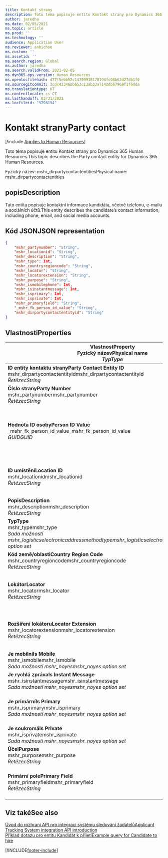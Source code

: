 ```yaml
---
title: Kontakt strany
description: Toto téma popisuje entitu Kontakt strany pro Dynamics 365 Human Resources.
author: jaredha
ms.date: 02/05/2021
ms.topic: article
ms.prod: ''
ms.technology: ''
audience: Application User
ms.reviewer: anbichse
ms.custom: ''
ms.assetid: ''
ms.search.region: Global
ms.author: jaredha
ms.search.validFrom: 2021-02-05
ms.dyn365.ops.version: Human Resources
ms.openlocfilehash: d77f5ebb52c14759918178194fc08b63d27db1f0
ms.sourcegitcommit: 3cdc42346bb653c13ab33a7142dbb7969f1f6dda
ms.translationtype: HT
ms.contentlocale: cs-CZ
ms.lasthandoff: 03/31/2021
ms.locfileid: "5798194"
---
```

# <a name="party-contact"></a><span data-ttu-id="d6ac5-103">Kontakt strany</span><span class="sxs-lookup"><span data-stu-id="d6ac5-103">Party contact</span></span>

[!include [Applies to Human Resources](../includes/applies-to-hr.md)]

<span data-ttu-id="d6ac5-104">Toto téma popisuje entitu Kontakt strany pro Dynamics 365 Human Resources.</span><span class="sxs-lookup"><span data-stu-id="d6ac5-104">This topic describes the Party contact entity for Dynamics 365 Human Resources.</span></span>

<span data-ttu-id="d6ac5-105">Fyzický název: mshr_dirpartycontactentities</span><span class="sxs-lookup"><span data-stu-id="d6ac5-105">Physical name: mshr_dirpartycontactentities</span></span>

## <a name="description"></a><span data-ttu-id="d6ac5-106">popis</span><span class="sxs-lookup"><span data-stu-id="d6ac5-106">Description</span></span>

<span data-ttu-id="d6ac5-107">Tato entita popisuje kontaktní informace kandidáta, včetně telefonu, e-mailu a sociálních účtů.</span><span class="sxs-lookup"><span data-stu-id="d6ac5-107">This entity describes the candidate’s contact information, including phone, email, and social media accounts.</span></span>

## <a name="json-representation"></a><span data-ttu-id="d6ac5-108">Kód JSON</span><span class="sxs-lookup"><span data-stu-id="d6ac5-108">JSON representation</span></span>

```json
{
    "mshr_partynumber": "String",
    "mshr_locationid": "String",
    "mshr_description": "String",
    "mshr_type": Int,
    "mshr_countryregioncode": "String",
    "mshr_locator": "String",
    "mshr_locatorextension": "String",
    "mshr_purpose": "String",
    "mshr_ismobilephone": Int,
    "mshr_isinstantmessage": Int,
    "mshr_isprimary": Int,
    "mshr_isprivate": Int,
    "mshr_primaryfield": "String",
    "_mshr_fk_person_id_value": "String",
    "mshr_dirpartycontactentityid": "String"
}
```

## <a name="properties"></a><span data-ttu-id="d6ac5-109">Vlastnosti</span><span class="sxs-lookup"><span data-stu-id="d6ac5-109">Properties</span></span>

| <span data-ttu-id="d6ac5-110">Vlastnost</span><span class="sxs-lookup"><span data-stu-id="d6ac5-110">Property</span></span><br><span data-ttu-id="d6ac5-111">**Fyzický název**</span><span class="sxs-lookup"><span data-stu-id="d6ac5-111">**Physical name**</span></span><br><span data-ttu-id="d6ac5-112">**_Typ_**</span><span class="sxs-lookup"><span data-stu-id="d6ac5-112">**_Type_**</span></span> | <span data-ttu-id="d6ac5-113">Použít</span><span class="sxs-lookup"><span data-stu-id="d6ac5-113">Use</span></span> | <span data-ttu-id="d6ac5-114">popis</span><span class="sxs-lookup"><span data-stu-id="d6ac5-114">Description</span></span> |
| --- | --- | --- |
| <span data-ttu-id="d6ac5-115">**ID entity kontaktu strany**</span><span class="sxs-lookup"><span data-stu-id="d6ac5-115">**Party Contact Entity ID**</span></span><br><span data-ttu-id="d6ac5-116">mshr_dirpartycontactentityid</span><span class="sxs-lookup"><span data-stu-id="d6ac5-116">mshr_dirpartycontactentityid</span></span><br><span data-ttu-id="d6ac5-117">*Řetězec*</span><span class="sxs-lookup"><span data-stu-id="d6ac5-117">*String*</span></span> | <span data-ttu-id="d6ac5-118">Jen pro čtení</span><span class="sxs-lookup"><span data-stu-id="d6ac5-118">Read-only</span></span><br><span data-ttu-id="d6ac5-119">Povinná</span><span class="sxs-lookup"><span data-stu-id="d6ac5-119">Required</span></span> | <span data-ttu-id="d6ac5-120">Systémem generovaný jedinečný identifikátor pro záznam entity.</span><span class="sxs-lookup"><span data-stu-id="d6ac5-120">System-generated unique identifier for the entity record.</span></span> |
| <span data-ttu-id="d6ac5-121">**Číslo strany**</span><span class="sxs-lookup"><span data-stu-id="d6ac5-121">**Party Number**</span></span><br><span data-ttu-id="d6ac5-122">mshr_partynumber</span><span class="sxs-lookup"><span data-stu-id="d6ac5-122">mshr_partynumber</span></span><br><span data-ttu-id="d6ac5-123">*Řetězec*</span><span class="sxs-lookup"><span data-stu-id="d6ac5-123">*String*</span></span> | <span data-ttu-id="d6ac5-124">Čtení/zápis</span><span class="sxs-lookup"><span data-stu-id="d6ac5-124">Read/write</span></span><br><span data-ttu-id="d6ac5-125">Povinná</span><span class="sxs-lookup"><span data-stu-id="d6ac5-125">Required</span></span> | <span data-ttu-id="d6ac5-126">ID záznamu přidružené strany (osoby).</span><span class="sxs-lookup"><span data-stu-id="d6ac5-126">The ID of the associated party (person) record.</span></span> |
| <span data-ttu-id="d6ac5-127">**Hodnota ID osoby**</span><span class="sxs-lookup"><span data-stu-id="d6ac5-127">**Person ID Value**</span></span><br><span data-ttu-id="d6ac5-128">_mshr_fk_person_id_value</span><span class="sxs-lookup"><span data-stu-id="d6ac5-128">_mshr_fk_person_id_value</span></span><br><span data-ttu-id="d6ac5-129">*GUID*</span><span class="sxs-lookup"><span data-stu-id="d6ac5-129">*GUID*</span></span> | <span data-ttu-id="d6ac5-130">Jen pro čtení</span><span class="sxs-lookup"><span data-stu-id="d6ac5-130">Read-only</span></span><br><span data-ttu-id="d6ac5-131">Povinná</span><span class="sxs-lookup"><span data-stu-id="d6ac5-131">Required</span></span><br><span data-ttu-id="d6ac5-132">Cizí klíč: mshr_dirpersonentityid entity mshr_dirpersonentity</span><span class="sxs-lookup"><span data-stu-id="d6ac5-132">Foreign key: mshr_dirpersonentityid of mshr_dirpersonentity</span></span> | <span data-ttu-id="d6ac5-133">Systémem generovaný jedinečný identifikátor záznamu entity strany (osoby).</span><span class="sxs-lookup"><span data-stu-id="d6ac5-133">The system-generated identifier of the party (person) entity record.</span></span> |
| <span data-ttu-id="d6ac5-134">**ID umístění**</span><span class="sxs-lookup"><span data-stu-id="d6ac5-134">**Location ID**</span></span><br><span data-ttu-id="d6ac5-135">mshr_locationid</span><span class="sxs-lookup"><span data-stu-id="d6ac5-135">mshr_locationid</span></span><br><span data-ttu-id="d6ac5-136">*Řetězec*</span><span class="sxs-lookup"><span data-stu-id="d6ac5-136">*String*</span></span> | <span data-ttu-id="d6ac5-137">Čtení/zápis</span><span class="sxs-lookup"><span data-stu-id="d6ac5-137">Read/write</span></span><br><span data-ttu-id="d6ac5-138">Povinná</span><span class="sxs-lookup"><span data-stu-id="d6ac5-138">Required</span></span> | <span data-ttu-id="d6ac5-139">ID místa pro záznam adresy.</span><span class="sxs-lookup"><span data-stu-id="d6ac5-139">The location ID of the address record.</span></span> <span data-ttu-id="d6ac5-140">Nastavte v entitě mshr_logisticspostaladdresslocationcdsentity.</span><span class="sxs-lookup"><span data-stu-id="d6ac5-140">Set up in mshr_logisticspostaladdresslocationcdsentity entity.</span></span> |
| <span data-ttu-id="d6ac5-141">**Popis**</span><span class="sxs-lookup"><span data-stu-id="d6ac5-141">**Description**</span></span><br><span data-ttu-id="d6ac5-142">mshr_description</span><span class="sxs-lookup"><span data-stu-id="d6ac5-142">mshr_description</span></span><br><span data-ttu-id="d6ac5-143">*Řetězec*</span><span class="sxs-lookup"><span data-stu-id="d6ac5-143">*String*</span></span> | <span data-ttu-id="d6ac5-144">Čtení/zápis</span><span class="sxs-lookup"><span data-stu-id="d6ac5-144">Read/write</span></span><br><span data-ttu-id="d6ac5-145">Povinná</span><span class="sxs-lookup"><span data-stu-id="d6ac5-145">Required</span></span> | <span data-ttu-id="d6ac5-146">Popis kontaktních údajů.</span><span class="sxs-lookup"><span data-stu-id="d6ac5-146">The description of the contact details.</span></span> |
| <span data-ttu-id="d6ac5-147">**Typ**</span><span class="sxs-lookup"><span data-stu-id="d6ac5-147">**Type**</span></span><br><span data-ttu-id="d6ac5-148">mshr_type</span><span class="sxs-lookup"><span data-stu-id="d6ac5-148">mshr_type</span></span><br><span data-ttu-id="d6ac5-149">*Sada možností mshr_logisticselectronicaddressmethodtype*</span><span class="sxs-lookup"><span data-stu-id="d6ac5-149">*mshr_logisticselectronicaddressmethodtype option set*</span></span> | <span data-ttu-id="d6ac5-150">Čtení/zápis</span><span class="sxs-lookup"><span data-stu-id="d6ac5-150">Read/write</span></span><br><span data-ttu-id="d6ac5-151">Povinná</span><span class="sxs-lookup"><span data-stu-id="d6ac5-151">Required</span></span> | <span data-ttu-id="d6ac5-152">Typ podrobností o kontaktu.</span><span class="sxs-lookup"><span data-stu-id="d6ac5-152">The contact detail type.</span></span> |
| <span data-ttu-id="d6ac5-153">**Kód země/oblasti**</span><span class="sxs-lookup"><span data-stu-id="d6ac5-153">**Country Region Code**</span></span><br><span data-ttu-id="d6ac5-154">mshr_countryregioncode</span><span class="sxs-lookup"><span data-stu-id="d6ac5-154">mshr_countryregioncode</span></span><br><span data-ttu-id="d6ac5-155">*Řetězec*</span><span class="sxs-lookup"><span data-stu-id="d6ac5-155">*String*</span></span> | <span data-ttu-id="d6ac5-156">Čtení/zápis</span><span class="sxs-lookup"><span data-stu-id="d6ac5-156">Read/write</span></span><br><span data-ttu-id="d6ac5-157">Volitelné</span><span class="sxs-lookup"><span data-stu-id="d6ac5-157">Optional</span></span> | <span data-ttu-id="d6ac5-158">Země či oblast adresy.</span><span class="sxs-lookup"><span data-stu-id="d6ac5-158">The country or region of the address.</span></span> |
| <span data-ttu-id="d6ac5-159">**Lokátor**</span><span class="sxs-lookup"><span data-stu-id="d6ac5-159">**Locator**</span></span><br><span data-ttu-id="d6ac5-160">mshr_locator</span><span class="sxs-lookup"><span data-stu-id="d6ac5-160">mshr_locator</span></span><br><span data-ttu-id="d6ac5-161">*Řetězec*</span><span class="sxs-lookup"><span data-stu-id="d6ac5-161">*String*</span></span> | <span data-ttu-id="d6ac5-162">Čtení/zápis</span><span class="sxs-lookup"><span data-stu-id="d6ac5-162">Read/write</span></span><br><span data-ttu-id="d6ac5-163">Volitelné</span><span class="sxs-lookup"><span data-stu-id="d6ac5-163">Optional</span></span> | <span data-ttu-id="d6ac5-164">Podrobnosti o kontaktu.</span><span class="sxs-lookup"><span data-stu-id="d6ac5-164">The contact details.</span></span> <span data-ttu-id="d6ac5-165">Například pokud je typ **E-mailová adresa**, pak toto pole obsahuje e-mailovou adresu kandidáta.</span><span class="sxs-lookup"><span data-stu-id="d6ac5-165">For example, if the type is **Email address**, then this field contains the candidate’s email address.</span></span> |
| <span data-ttu-id="d6ac5-166">**Rozšíření lokátoru**</span><span class="sxs-lookup"><span data-stu-id="d6ac5-166">**Locator Extension**</span></span><br><span data-ttu-id="d6ac5-167">mshr_locatorextension</span><span class="sxs-lookup"><span data-stu-id="d6ac5-167">mshr_locatorextension</span></span><br><span data-ttu-id="d6ac5-168">*Řetězec*</span><span class="sxs-lookup"><span data-stu-id="d6ac5-168">*String*</span></span> | <span data-ttu-id="d6ac5-169">Čtení/zápis</span><span class="sxs-lookup"><span data-stu-id="d6ac5-169">Read/write</span></span><br><span data-ttu-id="d6ac5-170">Volitelné</span><span class="sxs-lookup"><span data-stu-id="d6ac5-170">Optional</span></span> | <span data-ttu-id="d6ac5-171">Rozšíření lokátoru.</span><span class="sxs-lookup"><span data-stu-id="d6ac5-171">The locator extension.</span></span> <span data-ttu-id="d6ac5-172">Například pokud je typ **Telefon**, pak by tato vlastnost obsahovala rozšíření telefonního čísla.</span><span class="sxs-lookup"><span data-stu-id="d6ac5-172">For example, if the type is **Phone**, then this property would contain the phone number extension.</span></span> |
| <span data-ttu-id="d6ac5-173">**Je mobilní**</span><span class="sxs-lookup"><span data-stu-id="d6ac5-173">**Is Mobile**</span></span><br><span data-ttu-id="d6ac5-174">mshr_ismobile</span><span class="sxs-lookup"><span data-stu-id="d6ac5-174">mshr_ismobile</span></span><br><span data-ttu-id="d6ac5-175">*Sada možností mshr_noyes*</span><span class="sxs-lookup"><span data-stu-id="d6ac5-175">*mshr_noyes option set*</span></span> | <span data-ttu-id="d6ac5-176">Čtení/zápis</span><span class="sxs-lookup"><span data-stu-id="d6ac5-176">Read/write</span></span><br><span data-ttu-id="d6ac5-177">Povinná</span><span class="sxs-lookup"><span data-stu-id="d6ac5-177">Required</span></span> | <span data-ttu-id="d6ac5-178">Určuje, zda je telefon číslem mobilního telefonu.</span><span class="sxs-lookup"><span data-stu-id="d6ac5-178">Specifies whether the phone is a mobile number.</span></span> |
| <span data-ttu-id="d6ac5-179">**Je rychlá zpráva**</span><span class="sxs-lookup"><span data-stu-id="d6ac5-179">**Is Instant Message**</span></span><br><span data-ttu-id="d6ac5-180">mshr_isinstantmessage</span><span class="sxs-lookup"><span data-stu-id="d6ac5-180">mshr_isinstantmessage</span></span><br><span data-ttu-id="d6ac5-181">*Sada možností mshr_noyes*</span><span class="sxs-lookup"><span data-stu-id="d6ac5-181">*mshr_noyes option set*</span></span> | <span data-ttu-id="d6ac5-182">Čtení/zápis</span><span class="sxs-lookup"><span data-stu-id="d6ac5-182">Read/write</span></span><br><span data-ttu-id="d6ac5-183">Povinná</span><span class="sxs-lookup"><span data-stu-id="d6ac5-183">Required</span></span> | <span data-ttu-id="d6ac5-184">Určuje, zda je telefon povolen pro zasílání rychlých zpráv.</span><span class="sxs-lookup"><span data-stu-id="d6ac5-184">Specifies whether the phone is enabled for instant messaging.</span></span> |
| <span data-ttu-id="d6ac5-185">**Je primární**</span><span class="sxs-lookup"><span data-stu-id="d6ac5-185">**Is Primary**</span></span><br><span data-ttu-id="d6ac5-186">mshr_isprimary</span><span class="sxs-lookup"><span data-stu-id="d6ac5-186">mshr_isprimary</span></span><br><span data-ttu-id="d6ac5-187">*Sada možností mshr_noyes*</span><span class="sxs-lookup"><span data-stu-id="d6ac5-187">*mshr_noyes option set*</span></span> | <span data-ttu-id="d6ac5-188">Čtení/zápis</span><span class="sxs-lookup"><span data-stu-id="d6ac5-188">Read/write</span></span><br><span data-ttu-id="d6ac5-189">Povinná</span><span class="sxs-lookup"><span data-stu-id="d6ac5-189">Required</span></span> | <span data-ttu-id="d6ac5-190">Pro typ kontaktu určuje primární kontakt.</span><span class="sxs-lookup"><span data-stu-id="d6ac5-190">Determines the primary contact of the contact type.</span></span> <span data-ttu-id="d6ac5-191">Na každý typ kontaktu musí být pouze jeden primární záznam.</span><span class="sxs-lookup"><span data-stu-id="d6ac5-191">There must be only one primary record per contact type.</span></span> |
| <span data-ttu-id="d6ac5-192">**Je soukromá**</span><span class="sxs-lookup"><span data-stu-id="d6ac5-192">**Is Private**</span></span><br><span data-ttu-id="d6ac5-193">mshr_isprivate</span><span class="sxs-lookup"><span data-stu-id="d6ac5-193">mshr_isprivate</span></span><br><span data-ttu-id="d6ac5-194">*Sada možností mshr_noyes*</span><span class="sxs-lookup"><span data-stu-id="d6ac5-194">*mshr_noyes option set*</span></span> | <span data-ttu-id="d6ac5-195">Čtení/zápis</span><span class="sxs-lookup"><span data-stu-id="d6ac5-195">Read/write</span></span><br><span data-ttu-id="d6ac5-196">Povinná</span><span class="sxs-lookup"><span data-stu-id="d6ac5-196">Required</span></span> | <span data-ttu-id="d6ac5-197">Určuje, zda je tato adresa soukromou adresou dané osoby.</span><span class="sxs-lookup"><span data-stu-id="d6ac5-197">Identifies whether this address is a private address for the person.</span></span> |
| <span data-ttu-id="d6ac5-198">**Účel**</span><span class="sxs-lookup"><span data-stu-id="d6ac5-198">**Purpose**</span></span><br><span data-ttu-id="d6ac5-199">mshr_purpose</span><span class="sxs-lookup"><span data-stu-id="d6ac5-199">mshr_purpose</span></span><br><span data-ttu-id="d6ac5-200">*Řetězec*</span><span class="sxs-lookup"><span data-stu-id="d6ac5-200">*String*</span></span> | <span data-ttu-id="d6ac5-201">Čtení/zápis</span><span class="sxs-lookup"><span data-stu-id="d6ac5-201">Read/write</span></span><br><span data-ttu-id="d6ac5-202">Volitelné</span><span class="sxs-lookup"><span data-stu-id="d6ac5-202">Optional</span></span> | <span data-ttu-id="d6ac5-203">Účel/role kontaktních údajů.</span><span class="sxs-lookup"><span data-stu-id="d6ac5-203">The purpose/role of the contact details.</span></span> |
| <span data-ttu-id="d6ac5-204">**Primární pole**</span><span class="sxs-lookup"><span data-stu-id="d6ac5-204">**Primary Field**</span></span><br><span data-ttu-id="d6ac5-205">mshr_primaryfield</span><span class="sxs-lookup"><span data-stu-id="d6ac5-205">mshr_primaryfield</span></span><br><span data-ttu-id="d6ac5-206">*Řetězec*</span><span class="sxs-lookup"><span data-stu-id="d6ac5-206">*String*</span></span> | <span data-ttu-id="d6ac5-207">Jen pro čtení</span><span class="sxs-lookup"><span data-stu-id="d6ac5-207">Read-only</span></span><br><span data-ttu-id="d6ac5-208">Povinná</span><span class="sxs-lookup"><span data-stu-id="d6ac5-208">Required</span></span> | <span data-ttu-id="d6ac5-209">Pole použité jako primární identifikátor záznamu entity.</span><span class="sxs-lookup"><span data-stu-id="d6ac5-209">Field used as a primary identifier of the entity record.</span></span> <span data-ttu-id="d6ac5-210">Kombinace čísla, typu, popisu a lokátoru strany.</span><span class="sxs-lookup"><span data-stu-id="d6ac5-210">Combination of party number, type, description, and locator.</span></span> |

## <a name="see-also"></a><span data-ttu-id="d6ac5-211">Viz také</span><span class="sxs-lookup"><span data-stu-id="d6ac5-211">See also</span></span>

[<span data-ttu-id="d6ac5-212">Úvod do rozhraní API pro integraci systému sledování žadatelů</span><span class="sxs-lookup"><span data-stu-id="d6ac5-212">Applicant Tracking System integration API introduction</span></span>](hr-admin-integration-ats-api-introduction.md)<br>
[<span data-ttu-id="d6ac5-213">Příklad dotazu pro entitu Kandidát k přijetí</span><span class="sxs-lookup"><span data-stu-id="d6ac5-213">Example query for Candidate to hire</span></span>](hr-admin-integration-ats-api-candidate-to-hire-example-query.md)



[!INCLUDE[footer-include](../includes/footer-banner.md)]